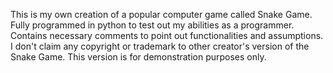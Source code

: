This is my own creation of a popular computer game called Snake Game. Fully programmed in python to test out my abilities as a programmer.  Contains necessary comments to point out functionalities and 
assumptions. I don't claim any copyright or trademark to other creator's version of the Snake Game. This version is for demonstration purposes only.
